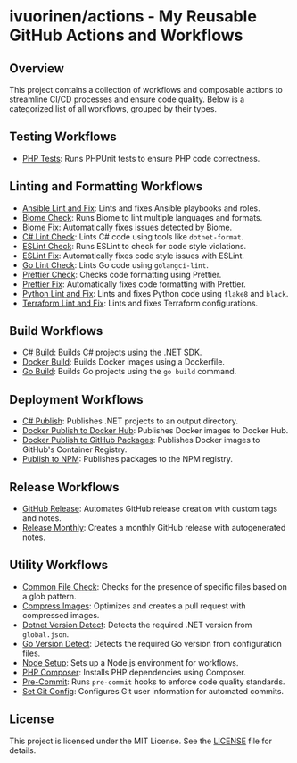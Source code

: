 # ivuorinen/actions - My Reusable GitHub Actions and Workflows

## Overview

This project contains a collection of workflows and composable actions to streamline CI/CD
processes and ensure code quality. Below is a categorized list of all workflows, grouped by their types.

## Testing Workflows

- [PHP Tests][php-tests]: Runs PHPUnit tests to ensure PHP code correctness.

## Linting and Formatting Workflows

- [Ansible Lint and Fix][ansible-lint-fix]: Lints and fixes Ansible playbooks and roles.
- [Biome Check][biome-check]: Runs Biome to lint multiple languages and formats.
- [Biome Fix][biome-fix]: Automatically fixes issues detected by Biome.
- [C# Lint Check][csharp-lint-check]: Lints C# code using tools like `dotnet-format`.
- [ESLint Check][eslint-check]: Runs ESLint to check for code style violations.
- [ESLint Fix][eslint-fix]: Automatically fixes code style issues with ESLint.
- [Go Lint Check][go-lint]: Lints Go code using `golangci-lint`.
- [Prettier Check][prettier-check]: Checks code formatting using Prettier.
- [Prettier Fix][prettier-fix]: Automatically fixes code formatting with Prettier.
- [Python Lint and Fix][python-lint-fix]: Lints and fixes Python code using `flake8` and `black`.
- [Terraform Lint and Fix][terraform-lint-fix]: Lints and fixes Terraform
  configurations.

## Build Workflows

- [C# Build][csharp-build]: Builds C# projects using the .NET SDK.
- [Docker Build][docker-build]: Builds Docker images using a Dockerfile.
- [Go Build][go-build]: Builds Go projects using the `go build` command.

## Deployment Workflows

- [C# Publish][csharp-publish]: Publishes .NET projects to an output directory.
- [Docker Publish to Docker Hub][docker-publish-hub]: Publishes Docker images to Docker Hub.
- [Docker Publish to GitHub Packages][docker-publish-gh]: Publishes Docker images to GitHub's Container Registry.
- [Publish to NPM][npm-publish]: Publishes packages to the NPM registry.

## Release Workflows

- [GitHub Release][github-release]: Automates GitHub release creation with custom tags and notes.
- [Release Monthly][release-monthly]: Creates a monthly GitHub release with autogenerated notes.

## Utility Workflows

- [Common File Check][common-file-check]: Checks for the presence of specific files based on a glob pattern.
- [Compress Images][compress-images]: Optimizes and creates a pull request with compressed images.
- [Dotnet Version Detect][dotnet-v-detect]: Detects the required .NET version from `global.json`.
- [Go Version Detect][go-version-detect]: Detects the required Go version from configuration files.
- [Node Setup][node-setup]: Sets up a Node.js environment for workflows.
- [PHP Composer][php-composer]: Installs PHP dependencies using Composer.
- [Pre-Commit][pre-commit]: Runs `pre-commit` hooks to enforce code quality standards.
- [Set Git Config][set-git-config]: Configures Git user information for automated commits.

## License

This project is licensed under the MIT License. See the [LICENSE](LICENSE.md) file for details.

[ansible-lint-fix]: composite-ansible-lint-fix/README.md
[common-file-check]: composite-common-file-check/README.md
[csharp-build]: composite-csharp-build/README.md
[csharp-lint-check]: composite-csharp-lint-check/README.md
[csharp-publish]: csharp-publish/README.md
[docker-build]: composite-docker-build/README.md
[docker-publish-gh]: composite-docker-publish-gh/README.md
[docker-publish-hub]: composite-docker-publish-hub/README.md
[dotnet-v-detect]: composite-dotnet-version-detect/README.md
[github-release]: composite-github-release/README.md
[go-build]: composite-go-build/README.md
[go-lint]: go-lint/README.md
[python-lint-fix]: python-lint-fix/README.md
[biome-check]: biome-check/README.md
[biome-fix]: biome-fix/README.md
[eslint-check]: eslint-check/README.md
[eslint-fix]: eslint-fix/README.md
[php-tests]: php-tests/README.md
[prettier-check]: prettier-check/README.md
[prettier-fix]: prettier-fix/README.md
[release-monthly]: release-monthly/README.md
[terraform-lint-fix]: composite-terraform-lint-fix/README.md
[compress-images]: compress-images/README.md
[go-version-detect]: composite-go-version-detect/README.md
[node-setup]: composite-node-setup/README.md
[npm-publish]: composite-npm-publish/README.md
[php-composer]: composite-php-composer/README.md
[pre-commit]: composite-pre-commit/README.md
[set-git-config]: composite-set-git-config/README.md
